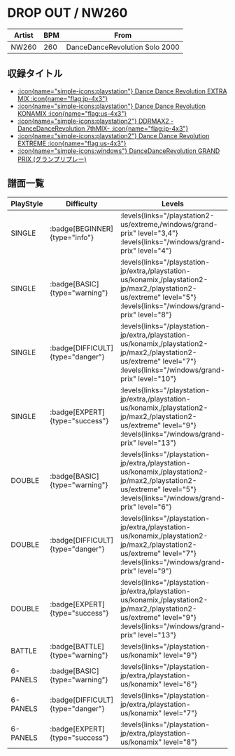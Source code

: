 # DROP OUT / NW260

|Artist|BPM|From|
|------|---|----|
|NW260|260|DanceDanceRevolution Solo 2000|

## 収録タイトル

- [:icon{name="simple-icons:playstation"} Dance Dance Revolution EXTRA MIX :icon{name="flag:jp-4x3"}](/playstation-jp/extra)
- [:icon{name="simple-icons:playstation"} Dance Dance Revolution KONAMIX :icon{name="flag:us-4x3"}](/playstation-us/konamix)
- [:icon{name="simple-icons:playstation2"} DDRMAX2 -DanceDanceRevolution 7thMIX- :icon{name="flag:jp-4x3"}](/playstation2-jp/max2)
- [:icon{name="simple-icons:playstation2"} Dance Dance Revolution EXTREME :icon{name="flag:us-4x3"}](/playstation2-us/extreme)
- [:icon{name="simple-icons:windows"} DanceDanceRevolution GRAND PRIX (グランプリプレー)](/windows/grand-prix)

## 譜面一覧

|PlayStyle|Difficulty|Levels|Notes|Movie|
|---------|----------|------|-----|-----|
|SINGLE| :badge[BEGINNER]{type="info"}| :levels{links="/playstation2-us/extreme,/windows/grand-prix" level="3,4"} :levels{links="/windows/grand-prix" level="4"}|110/0||
|SINGLE| :badge[BASIC]{type="warning"}| :levels{links="/playstation-jp/extra,/playstation-us/konamix,/playstation2-jp/max2,/playstation2-us/extreme" level="5"} :levels{links="/windows/grand-prix" level="8"}|200/0||
|SINGLE| :badge[DIFFICULT]{type="danger"}| :levels{links="/playstation-jp/extra,/playstation-us/konamix,/playstation2-jp/max2,/playstation2-us/extreme" level="7"} :levels{links="/windows/grand-prix" level="10"}|296/0||
|SINGLE| :badge[EXPERT]{type="success"}| :levels{links="/playstation-jp/extra,/playstation-us/konamix,/playstation2-jp/max2,/playstation2-us/extreme" level="9"} :levels{links="/windows/grand-prix" level="13"}|397/0||
|DOUBLE| :badge[BASIC]{type="warning"}| :levels{links="/playstation-jp/extra,/playstation-us/konamix,/playstation2-jp/max2,/playstation2-us/extreme" level="5"} :levels{links="/windows/grand-prix" level="6"}|175/0||
|DOUBLE| :badge[DIFFICULT]{type="danger"}| :levels{links="/playstation-jp/extra,/playstation-us/konamix,/playstation2-jp/max2,/playstation2-us/extreme" level="7"} :levels{links="/windows/grand-prix" level="9"}|296/0||
|DOUBLE| :badge[EXPERT]{type="success"}| :levels{links="/playstation-jp/extra,/playstation-us/konamix,/playstation2-jp/max2,/playstation2-us/extreme" level="9"} :levels{links="/windows/grand-prix" level="13"}|378/0||
|BATTLE| :badge[BATTLE]{type="warning"}| :levels{links="/playstation-us/konamix" level="9"}|||
|6-PANELS| :badge[BASIC]{type="warning"}| :levels{links="/playstation-jp/extra,/playstation-us/konamix" level="6"}|200/0||
|6-PANELS| :badge[DIFFICULT]{type="danger"}| :levels{links="/playstation-jp/extra,/playstation-us/konamix" level="7"}|296/0||
|6-PANELS| :badge[EXPERT]{type="success"}| :levels{links="/playstation-jp/extra,/playstation-us/konamix" level="8"}|397/0||
